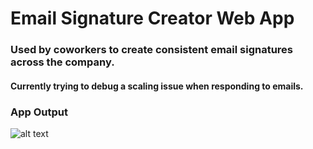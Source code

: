 # Email Signature Creator Web App 

### Used by coworkers to create consistent email signatures across the company.


#### Currently trying to debug a scaling issue when responding to emails. 


### App Output 
![alt text]( SigApp/img/copy-signature-screenshot.png "Output")
